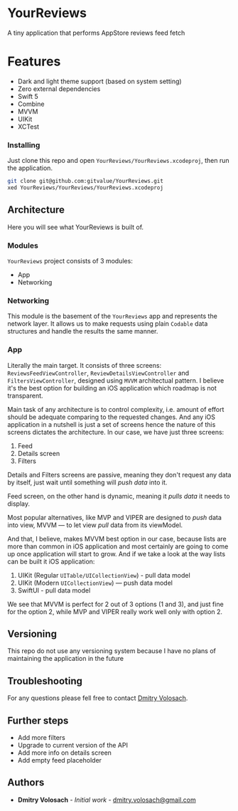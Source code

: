 # YourReviews
A tiny application that performs AppStore reviews feed fetch

# Features

- Dark and light theme support (based on system setting)
- Zero external dependencies
- Swift 5
- Combine
- MVVM
- UIKit
- XCTest

### Installing

Just clone this repo and open `YourReviews/YourReviews.xcodeproj`, then run the application.

```bash
git clone git@github.com:gitvalue/YourReviews.git
xed YourReviews/YourReviews/YourReviews.xcodeproj
```

## Architecture

Here you will see what YourReviews is built of.

### Modules

`YourReviews` project consists of 3 modules:
- App
- Networking

### Networking

This module is the basement of the `YourReviews` app and represents the network layer. It allows us to make requests using plain `Codable` data structures and handle the results the same manner.

### App

Literally the main target. It consists of three screens: `ReviewsFeedViewController`, `ReviewDetailsViewController` and `FiltersViewController`, designed using `MVVM` architectual pattern. I believe it's the best option for building an iOS application which roadmap is not transparent. 

Main task of any architecture is to control complexity, i.e. amount of effort should be adequate comparing to the requested changes. And any iOS application in a nutshell is just a set of screens hence the nature of this screens dictates the architecture. In our case, we have just three screens:
1. Feed
2. Details screen
3. Filters

Details and Filters screens are passive, meaning they don't request any data by itself, just wait until something will _push data_ into it.

Feed screen, on the other hand is dynamic, meaning it _pulls data_ it needs to display.

Most popular alternatives, like MVP and VIPER are designed to _push_ data into view, MVVM — to let view _pull_ data from its viewModel. 

And that, I believe, makes MVVM best option in our case, because lists are more than common in iOS application and most certainly are going to come up once application will start to grow. And if we take a look at the way lists can be built it iOS application:
1. UIKit (Regular `UITable/UICollectionView`) - pull data model
2. UIKit (Modern `UICollectionView`) — push data model
3. SwiftUI - pull data model

We see that MVVM is perfect for 2 out of 3 options (1 and 3), and just fine for the option 2, while MVP and VIPER really work well only with option 2.

## Versioning

This repo do not use any versioning system because I have no plans of maintaining the application in the future

## Troubleshooting

For any questions please fell free to contact [Dmitry Volosach](dmitry.volosach@gmail.com).

## Further steps

- Add more filters
- Upgrade to current version of the API
- Add more info on details screen
- Add empty feed placeholder

## Authors

* **Dmitry Volosach** - *Initial work* - dmitry.volosach@gmail.com